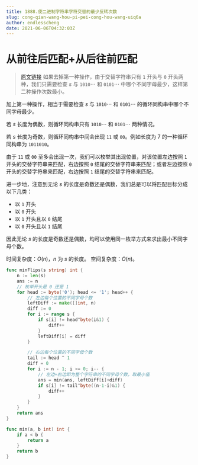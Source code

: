 ```yaml
---
title: 1888.使二进制字符串字符交替的最少反转次数
slug: cong-qian-wang-hou-pi-pei-cong-hou-wang-uiq6a
author: endlesscheng
date: 2021-06-06T04:32:03Z
---
```

# 从前往后匹配+从后往前匹配
 
> [原文链接](https://leetcode.cn/problems/minimum-number-of-flips-to-make-the-binary-string-alternating/solution/cong-qian-wang-hou-pi-pei-cong-hou-wang-uiq6a)
如果去掉第一种操作，由于交替字符串只有 $\texttt{1}$ 开头与 $\texttt{0}$ 开头两种，我们只需要检查 $s$ 与 $\texttt{1010}\cdots$ 和 $\texttt{0101}\cdots$ 中哪个不同字母最少，这样第二种操作次数最小。

加上第一种操作，相当于需要检查 $s$ 与 $\texttt{1010}\cdots$ 和 $\texttt{0101}\cdots$ 的循环同构串中哪个不同字母最少。

若 $s$ 长度为偶数，则循环同构串只有 $\texttt{1010}\cdots$ 和 $\texttt{0101}\cdots$ 两种情况。

若 $s$ 长度为奇数，则循环同构串中间会出现 $\texttt{11}$ 或 $\texttt{00}$。例如长度为 $7$ 的一种循环同构串为 $\texttt{1011010}$。

由于 $\texttt{11}$ 或 $\texttt{00}$ 至多会出现一次，我们可以枚举其出现位置，对该位置左边按照 $\texttt{1}$ 开头的交替字符串来匹配，右边按照 $\texttt{0}$ 结尾的交替字符串来匹配；或者左边按照 $\texttt{0}$ 开头的交替字符串来匹配，右边按照 $\texttt{1}$ 结尾的交替字符串来匹配。

进一步地，注意到无论 $s$ 的长度是奇数还是偶数，我们总是可以将匹配目标分成以下几类：

- 以 $\texttt{1}$ 开头
- 以 $\texttt{0}$ 开头
- 以 $\texttt{1}$ 开头且以 $\texttt{0}$ 结尾
- 以 $\texttt{0}$ 开头且以 $\texttt{1}$ 结尾

因此无论 $s$ 的长度是奇数还是偶数，均可以使用同一枚举方式来求出最小不同字母个数。

时间复杂度：$O(n)$，$n$ 为 $s$ 的长度。
空间复杂度：$O(n)$。

```go
func minFlips(s string) int {
	n := len(s)
	ans := n
	// 枚举开头是 0 还是 1
	for head := byte('0'); head <= '1'; head++ {
		// 左边每个位置的不同字母个数
		leftDiff := make([]int, n)
		diff := 0
		for i := range s {
			if s[i] != head^byte(i&1) {
				diff++
			}
			leftDiff[i] = diff
		}

		// 右边每个位置的不同字母个数
		tail := head ^ 1
		diff = 0
		for i := n - 1; i >= 0; i-- {
			// 左边+右边即为整个字符串的不同字母个数，取最小值
			ans = min(ans, leftDiff[i]+diff)
			if s[i] != tail^byte((n-1-i)&1) {
				diff++
			}
		}
	}
	return ans
}

func min(a, b int) int {
	if a < b {
		return a
	}
	return b
}
```
